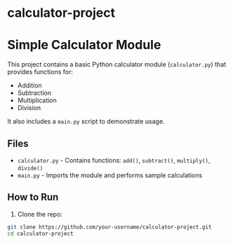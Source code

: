 # calculator-project
# Simple Calculator Module

This project contains a basic Python calculator module (`calculator.py`) that provides functions for:

- Addition
- Subtraction
- Multiplication
- Division

It also includes a `main.py` script to demonstrate usage.

## Files

- `calculator.py` - Contains functions: `add()`, `subtract()`, `multiply()`, `divide()`
- `main.py` - Imports the module and performs sample calculations

## How to Run

1. Clone the repo:

```bash
git clone https://github.com/your-username/calculator-project.git
cd calculator-project
